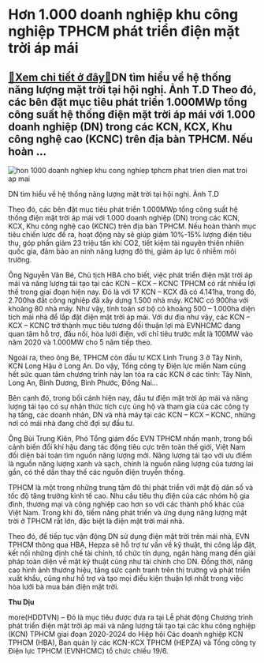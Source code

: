 Hơn 1.000 doanh nghiệp khu công nghiệp TPHCM phát triển điện mặt trời áp mái
============================================================================

[:gift:Xem chi tiết ở đây:gift:](https://hddtvn.com/hon-1-000-doanh-nghiep-khu-cong-nghiep-tphcm-phat-trien-dien-mat-troi-ap-mai/)DN tìm hiểu về hệ thống năng lượng mặt trời tại hội nghị. Ảnh T.D Theo đó, các bên đặt mục tiêu phát triển 1.000MWp tổng công suất hệ thống điện mặt trời áp mái với 1.000 doanh nghiệp (DN) trong các KCN, KCX, Khu công nghệ cao (KCNC) trên địa bàn TPHCM. Nếu hoàn …
------------------------------------------------------------------------------------------------------------------------------------------------------------------------------------------------------------------------------------------------------------------------





![hon 1000 doanh nghiep khu cong nghiep tphcm phat trien dien mat troi ap mai](https://haiquanonline.com.vn/stores/news_dataimages/diunt/062020/19/17/in_article/0655_4DBB8416-677C-4E7C-9F3C-2F5A15EC9190.jpg?rt=20200619200454 "Hơn 1.000 doanh nghiệp khu công nghiệp TPHCM phát triển điện mặt trời áp mái")


DN tìm hiểu về hệ thống năng lượng mặt trời tại hội nghị. Ảnh T.D



Theo đó, các bên đặt mục tiêu phát triển 1.000MWp tổng công suất hệ thống điện mặt trời áp mái với 1.000 doanh nghiệp (DN) trong các KCN, KCX, Khu công nghệ cao (KCNC) trên địa bàn TPHCM. Nếu hoàn thành mục tiêu chiến lược đề ra, hoạt động này sẽ giúp giảm 10%-15% lượng điện tiêu thụ, góp phần giảm 23 triệu tấn khí CO2, tiết kiệm tài nguyên thiên nhiên quốc gia, đảm bảo an ninh năng lượng đô thị, giảm áp lực ô nhiễm môi trường.


Ông Nguyễn Văn Bé, Chủ tịch HBA cho biết, việc phát triển điện mặt trời áp mái và năng lượng tái tạo tại các KCN – KCX – KCNC TPHCM có rất nhiều lợi thế trong giai đoạn hiện nay. Đó là với 17 KCN – KCX đã có 4.141ha, trong đó, 2.700ha đất công nghiệp đã xây dựng 1.500 nhà máy. KCNC có 900ha với khoảng 80 nhà máy. Như vậy, tính toán sơ bộ có khoảng 500 – 1.000ha diện tích mái nhà để lắp đặt điện mặt trời áp mái. Với dư địa như vậy, các KCN – KCX – KCNC trở thành mục tiêu tương đối thuận lợi mà EVNHCMC đang quan tâm hỗ trợ, đấu nối, hòa lưới điện, với chỉ tiêu trước mắt là 100MW vào năm 2020 và 1.000MW cho 5 năm tiếp theo.


Ngoài ra, theo ông Bé, TPHCM còn đầu tư KCX Linh Trung 3 ở Tây Ninh, KCN Long Hậu ở Long An. Do vậy, Tổng công ty Điện lực miền Nam cũng hết sức quan tâm chương trình này lan tỏa ra các KCN ở các tỉnh: Tây Ninh, Long An, Bình Dương, Bình Phước, Đồng Nai…


Bên cạnh đó, trong bối cảnh hiện nay, đầu tư điện mặt trời áp mái và năng lượng tái tạo có sự nhận thức tích cực ủng hộ và tham gia của các công ty hạ tầng, các doanh nhân, DN và nhà máy tại các KCN – KCX – KCNC, những nơi có mái nhà đang chờ đợi sự đầu tư.


Ông Bùi Trung Kiên, Phó Tổng giám đốc EVN TPHCM nhấn mạnh, trong bối cảnh biến đổi khí hậu đang tác động tiêu cực trên toàn thế giới, Việt Nam đối diện bài toán tìm nguồn năng lượng mới. Năng lượng tái tạo với ưu điểm là nguồn năng lượng xanh và sạch, chính là nguồn năng lượng của tương lai gần, có thể dần thay thế các nguồn điện truyền thống.


TPHCM là một trong những trung tâm đô thị phát triển với mật độ dân số và tốc độ tăng trưởng kinh tế cao. Nhu cầu tiêu thụ điện của các nhóm hộ gia đình, thương mại và công nghiệp cao hơn so với các thành phố khác của Việt Nam. Trong khi đó, tiềm năng phát triển và ứng dụng năng lượng mặt trời ở TPHCM rất lớn, đặc biệt là điện mặt trời mái nhà.


Theo đó, để tiếp tục vận động DN sử dụng điện mặt trời trên mái nhà, EVN TPHCM thông qua HBA, Hepza sẽ hỗ trợ tư vấn về kỹ thuật, thi công lắp đặt, kết nối những định chế tài chính, tổ chức tín dụng, ngân hàng mang đến giải pháp toàn diện về mặt kỹ thuật cũng như tài chính cho DN. Đồng thời, nâng cao hình ảnh thương hiệu, tăng sức cạnh tranh trên thị trường và phát triển xuất khẩu, cũng như hỗ trợ và tạo mọi điều kiện thuận lợi nhất trong việc hòa lưới bà mua bán điện mặt trời.




**Thu Dịu**



more(HDDTVN) – Đó là mục tiêu được đưa ra tại Lễ phát động Chương trình phát triển điện mặt trời áp mái và năng lượng tái tạo tại các khu công nghiệp (KCN) TPHCM giai đoạn 2020-2024 do Hiệp hội Các doanh nghiệp KCN TPHCM (HBA), Ban quản lý các KCN-KCX TPHCM (HEPZA) và Tổng công ty Điện lực TPHCM (EVNHCMC) tổ chức chiều 19/6.

